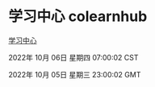# 学习中心 colearnhub
[学习中心](http://27.19.32.34:56308/colearnhub/)

2022年 10月 06日 星期四 07:00:02 CST

2022年 10月 05日 星期三 23:00:02 GMT
